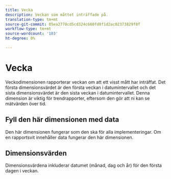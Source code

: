 ```yaml
---
title: Vecka
description: Veckan som måttet inträffade på.
translation-type: tm+mt
source-git-commit: 05ea2778cd5cd324c660fd0f1d2ac02373829f0f
workflow-type: tm+mt
source-wordcount: '103'
ht-degree: 0%

---
```



# Vecka

Veckodimensionen rapporterar veckan om att ett visst mått har inträffat. Det första dimensionsvärdet är den första veckan i datumintervallet och det sista dimensionsvärdet är den sista veckan i datumintervallet. Denna dimension är viktig för trendrapporter, eftersom den gör att ni kan se mätvärden över tid.

## Fyll den här dimensionen med data

Den här dimensionen fungerar som den ska för alla implementeringar. Om en rapportsvit innehåller data fungerar den här dimensionen.

## Dimensionsvärden

Dimensionsvärdena inkluderar datumet (månad, dag och år) för den första dagen i veckan.
